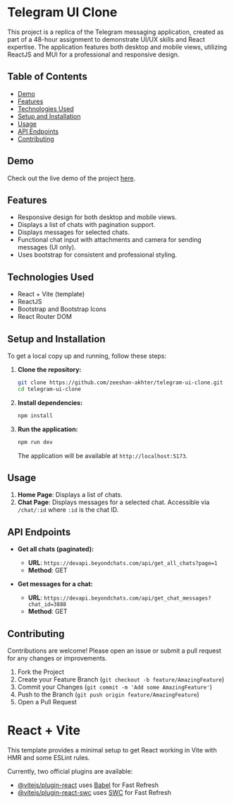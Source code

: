 # Telegram UI Clone

This project is a replica of the Telegram messaging application, created as part of a 48-hour assignment to demonstrate UI/UX skills and React expertise. The application features both desktop and mobile views, utilizing ReactJS and MUI for a professional and responsive design.

## Table of Contents

- [Demo](#demo)
- [Features](#features)
- [Technologies Used](#technologies-used)
- [Setup and Installation](#setup-and-installation)
- [Usage](#usage)
- [API Endpoints](#api-endpoints)
- [Contributing](#contributing)

## Demo

Check out the live demo of the project [here](https://telegram-ui-clone-one.vercel.app/).

## Features

- Responsive design for both desktop and mobile views.
- Displays a list of chats with pagination support.
- Displays messages for selected chats.
- Functional chat input with attachments and camera for sending messages (UI only).
- Uses bootstrap for consistent and professional styling.

## Technologies Used

- React + Vite (template)
- ReactJS
- Bootstrap and Bootstrap Icons
- React Router DOM

## Setup and Installation

To get a local copy up and running, follow these steps:

1. **Clone the repository:**

    ```bash
    git clone https://github.com/zeeshan-akhter/telegram-ui-clone.git
    cd telegram-ui-clone
    ```

2. **Install dependencies:**

    ```bash
    npm install
    ```

3. **Run the application:**

    ```bash
    npm run dev
    ```

    The application will be available at `http://localhost:5173`.

## Usage

1. **Home Page**: Displays a list of chats.
2. **Chat Page**: Displays messages for a selected chat. Accessible via `/chat/:id` where `:id` is the chat ID.

## API Endpoints

- **Get all chats (paginated):**
    - **URL**: `https://devapi.beyondchats.com/api/get_all_chats?page=1`
    - **Method**: GET

- **Get messages for a chat:**
    - **URL**: `https://devapi.beyondchats.com/api/get_chat_messages?chat_id=3888`
    - **Method**: GET


## Contributing

Contributions are welcome! Please open an issue or submit a pull request for any changes or improvements.

1. Fork the Project
2. Create your Feature Branch (`git checkout -b feature/AmazingFeature`)
3. Commit your Changes (`git commit -m 'Add some AmazingFeature'`)
4. Push to the Branch (`git push origin feature/AmazingFeature`)
5. Open a Pull Request



# React + Vite

This template provides a minimal setup to get React working in Vite with HMR and some ESLint rules.

Currently, two official plugins are available:

- [@vitejs/plugin-react](https://github.com/vitejs/vite-plugin-react/blob/main/packages/plugin-react/README.md) uses [Babel](https://babeljs.io/) for Fast Refresh
- [@vitejs/plugin-react-swc](https://github.com/vitejs/vite-plugin-react-swc) uses [SWC](https://swc.rs/) for Fast Refresh
